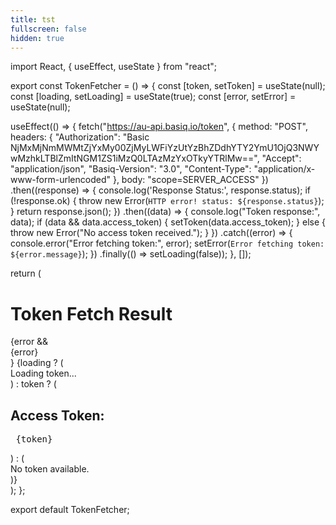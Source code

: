 ```yaml
---
title: tst
fullscreen: false
hidden: true
---
```

import React, { useEffect, useState } from "react";

export const TokenFetcher = () => {
  const [token, setToken] = useState(null);
  const [loading, setLoading] = useState(true);
  const [error, setError] = useState(null);

  useEffect(() => {
    fetch("https://au-api.basiq.io/token", {
      method: "POST",
      headers: {
        "Authorization": "Basic NjMxMjNmMWMtZjYxMy00ZjMyLWFiYzUtYzBhZDdhYTY2YmU1OjQ3NWYwMzhkLTBlZmItNGM1ZS1iMzQ0LTAzMzYxOTkyYTRlMw==",
        "Accept": "application/json",
        "Basiq-Version": "3.0",
        "Content-Type": "application/x-www-form-urlencoded"
      },
      body: "scope=SERVER_ACCESS"
    })
      .then((response) => {
        console.log('Response Status:', response.status);
        if (!response.ok) {
          throw new Error(`HTTP error! status: ${response.status}`);
        }
        return response.json();
      })
      .then((data) => {
        console.log("Token response:", data);
        if (data && data.access_token) {
          setToken(data.access_token);
        } else {
          throw new Error("No access token received.");
        }
      })
      .catch((error) => {
        console.error("Error fetching token:", error);
        setError(`Error fetching token: ${error.message}`);
      })
      .finally(() => setLoading(false));
  }, []);

  return (
    <div className="p-4">
      <h1 className="text-2xl font-bold mb-4">Token Fetch Result</h1>
      {error && <div className="text-red-500 mb-4">{error}</div>}
      {loading ? (
        <div>Loading token...</div>
      ) : token ? (
        <div>
          <h2 className="text-xl font-semibold mb-2">Access Token:</h2>
          <pre className="bg-gray-100 p-4 rounded-lg overflow-x-auto">
            {token}
          </pre>
        </div>
      ) : (
        <div>No token available.</div>
      )}
    </div>
  );
};

export default TokenFetcher;

<TokenFetcher />